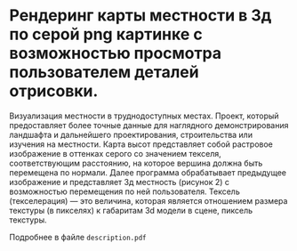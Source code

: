 # Рендеринг карты местности в 3д по серой png картинке с возможностью просмотра пользователем деталей отрисовки.

Визуализация местности в труднодоступных местах. Проект, который предоставляет более точные данные для наглядного демонстрирования ландшафта и дальнейшего проектирования, строительства или изучения на местности.
Карта высот представляет собой растровое изображение в оттенках серого со значением текселя, соответствующим расстоянию, на которое вершина должна быть перемещена по нормали. Далее программа обрабатывает предыдущее изображение и представляет 3д местность (рисунок 2) с возможностью перемещения по ней пользователя.
Тексель (текселерация) — это величина, которая является отношением размера текстуры (в пикселях) к габаритам 3d модели в сцене, пиксель текстуры.

Подробнее в файле `description.pdf`
